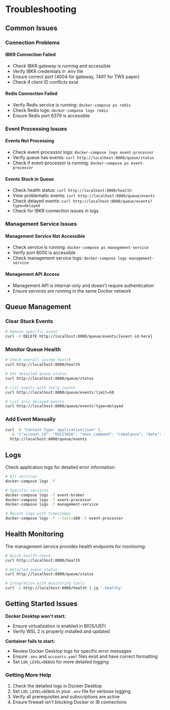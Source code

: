 # Troubleshooting

## Common Issues

### Connection Problems

#### IBKR Connection Failed
- Check IBKR gateway is running and accessible
- Verify IBKR credentials in .env file
- Ensure correct port (4004 for gateway, 7497 for TWS paper)
- Check if client ID conflicts exist

#### Redis Connection Failed
- Verify Redis service is running: `docker-compose ps redis`
- Check Redis logs: `docker-compose logs redis`
- Ensure Redis port 6379 is accessible

### Event Processing Issues

#### Events Not Processing
- Check event-processor logs: `docker-compose logs event-processor`
- Verify queue has events: `curl http://localhost:8000/queue/status`
- Check if event-processor is running: `docker-compose ps event-processor`

#### Events Stuck in Queue
- Check health status: `curl http://localhost:8000/health`
- View problematic events: `curl http://localhost:8000/queue/events`
- Check delayed events: `curl http://localhost:8000/queue/events?type=delayed`
- Check for IBKR connection issues in logs

### Management Service Issues

#### Management Service Not Accessible
- Check service is running: `docker-compose ps management-service`
- Verify port 8000 is accessible
- Check management service logs: `docker-compose logs management-service`

#### Management API Access
- Management API is internal-only and doesn't require authentication
- Ensure services are running in the same Docker network

## Queue Management

### Clear Stuck Events
```bash
# Remove specific event
curl -X DELETE http://localhost:8000/queue/events/{event-id-here}
```

### Monitor Queue Health
```bash
# Check overall system health
curl http://localhost:8000/health

# Get detailed queue status
curl http://localhost:8000/queue/status

# List events with retry counts
curl http://localhost:8000/queue/events?limit=50

# List only delayed events
curl http://localhost:8000/queue/events?type=delayed
```

### Add Event Manually
```bash
curl -H "Content-Type: application/json" \
  -d '{"account_id": "DU123456", "exec_command": "rebalance", "data": {"exec": "rebalance"}}' \
  http://localhost:8000/queue/events
```

## Logs

Check application logs for detailed error information:

```bash
# All services
docker-compose logs -f

# Specific services
docker-compose logs -f event-broker
docker-compose logs -f event-processor
docker-compose logs -f management-service

# Recent logs with timestamps
docker-compose logs -f --tail=100 -t event-processor
```

## Health Monitoring

The management service provides health endpoints for monitoring:

```bash
# Quick health check
curl http://localhost:8000/health

# Detailed queue status
curl http://localhost:8000/queue/status

# Integration with monitoring tools
curl -s http://localhost:8000/health | jq '.healthy'
```

## Getting Started Issues

**Docker Desktop won't start:**
- Ensure virtualization is enabled in BIOS/UEFI
- Verify WSL 2 is properly installed and updated

**Container fails to start:**
- Review Docker Desktop logs for specific error messages
- Ensure `.env` and `accounts.yaml` files exist and have correct formatting
- Set `LOG_LEVEL=DEBUG` for more detailed logging

### Getting More Help

1. Check the detailed logs in Docker Desktop
2. Set `LOG_LEVEL=DEBUG` in your `.env` file for verbose logging
3. Verify all prerequisites and subscriptions are active
4. Ensure firewall isn't blocking Docker or IB connections